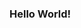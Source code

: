 ### Hello World!

<!--
**leechanmul/leechanmul** is a ✨ _special_ ✨ repository because its `README.md` (this file) appears on your GitHub profile.

Here are some ideas to get you started:

- 🔭 I’m currently working on ...
- 🌱 I’m currently learning ...
- 👯 I’m looking to collaborate on ...
- 🤔 I’m looking for help with ...
- 💬 Ask me about ...👋
- 📫 How to reach me: ...
- 😄 Pronouns: ...
- ⚡ Fun fact: ...
-->
